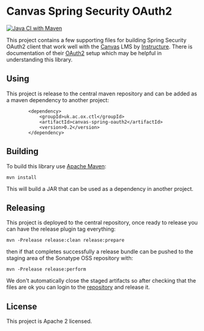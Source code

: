 Canvas Spring Security OAuth2
=============================

[![Java CI with Maven](https://github.com/oxctl/canvas-spring-oauth2/actions/workflows/maven.yml/badge.svg)](https://github.com/oxctl/canvas-spring-oauth2/actions/workflows/maven.yml)

This project contains a few supporting files for building Spring Security OAuth2 client that work well with the [Canvas](https://www.instructure.com/canvas/) LMS by [Instructure](https://www.instructure.com/). There is documentation of their [OAuth2](https://canvas.instructure.com/doc/api/file.oauth.html) setup which may be helpful in understanding this library.

Using
-----

This project is release to the central maven repository and can be added as a maven dependency to another project:

            <dependency>
                <groupId>uk.ac.ox.ctl</groupId>
                <artifactId>canvas-spring-oauth2</artifactId>
                <version>0.2</version>
            </dependency>

Building
--------

To build this library use [Apache Maven](https://maven.apache.org):

    mvn install

This will build a JAR that can be used as a dependency in another project.

Releasing
---------

This project is deployed to the central repository, once ready to release you can have the release plugin tag everything:

    mvn -Prelease release:clean release:prepare
    
then if that completes successfully a release bundle can be pushed to the staging area of the Sonatype OSS repository with:

    mvn -Prelease release:perform
    
We don't automatically close the staged artifacts so after checking that the files are ok you can login to the [repository](https://oss.sonatype.org/) and release it.

License
-------

This project is Apache 2 licensed.
